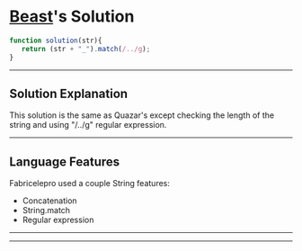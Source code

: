 # [Beast](https://www.codewars.com/users/Beast)'s Solution

```js
function solution(str){
   return (str + "_").match(/../g);
}

```

---

## Solution Explanation

This solution is the same as Quazar's except checking the length of the string and using "/../g" regular expression.

---

## Language Features

Fabricelepro used a couple String features:
* Concatenation
* String.match
* Regular expression




___
___

